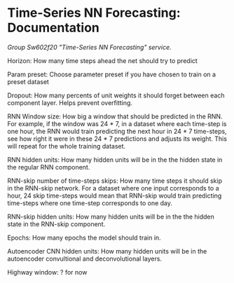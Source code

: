 # Time-Series NN Forecasting: Documentation
*Group Sw602f20 "Time-Series NN Forecasting" service.*

Horizon: How many time steps ahead the net should try to predict

Param preset: Choose parameter preset if you have chosen to train on a preset dataset

Dropout: How many percents of unit weights it should forget between each component layer. Helps prevent overfitting.

RNN Window size: How big a window that should be predicted in the RNN. For example, if the window was 24 * 7, in a dataset where each time-step is one hour, the RNN would train predicting the next hour in 24 * 7 time-steps, see how right it were in these 24 * 7 predictions and adjusts its weight. This will repeat for the whole training dataset.   

RNN hidden units: How many hidden units will be in the the hidden state in the regular RNN component.

RNN-skip number of time-steps skips: How many time steps it should skip in the RNN-skip network. For a dataset where one input corresponds to a hour, 24 skip time-steps would mean that RNN-skip would train predicting time-steps where one time-step corresponds to one day.

RNN-skip hidden units: How many hidden units will be in the the hidden state in the RNN-skip component.

Epochs: How many epochs the model should train in.

Autoencoder CNN hidden units: How many hidden units will be in the autoencoder convultional and deconvolutional layers.

Highway window: ? for now

